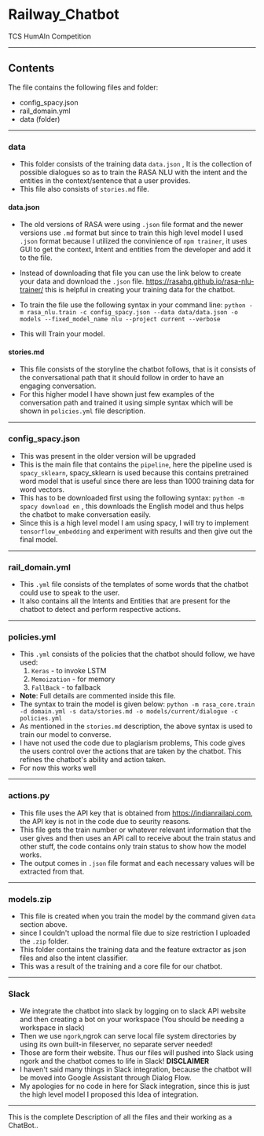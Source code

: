 # Railway_Chatbot
TCS HumAIn Competition

---

## Contents
The file contains the following files and folder:
  - config_spacy.json
  - rail_domain.yml
  - data (folder)
  
---

### data
 - This folder consists of the training data `data.json` , It is the collection of possible dialogues so as to train the RASA NLU with the intent and the entities in the context/sentence that a user provides.
 - This file also consists of `stories.md` file.

  #### data.json
   - The old versions of RASA were using `.json` file format and the newer versions use `.md` format but since to train this high level model I used `.json` format because I utilized the convinience of `npm trainer`, it uses GUI to get the context, Intent and entities from the developer and add it to the file.

   - Instead of downloading that file you can use the link below to create your data and download the `.json` file.
      <https://rasahq.github.io/rasa-nlu-trainer/> this is helpful in creating your training data for the chatbot.

   - To train the file use the following syntax in your command line:
      `python -m rasa_nlu.train -c config_spacy.json --data data/data.json -o models --fixed_model_name nlu --project current --verbose`

   - This will Train your model.
  
  #### stories.md
   - This file consists of the storyline the chatbot follows, that is it consists of the conversational path that it should follow in order to have an engaging conversation.
   - For this higher model I have shown just few examples of the conversation path and trained it using simple syntax which will be shown in `policies.yml` file description.
    
 ---
 
 ### config_spacy.json
  - This was present in the older version will be upgraded
  - This is the main file that contains the `pipeline`, here the pipeline used is `spacy_sklearn`, spacy_sklearn is used because this contains pretrained word model that is useful since there are less than 1000 training data for word vectors.
  - This has to be downloaded first using the following syntax:
      `python -m spacy download en` , this downloads the English model and thus helps the chatbot to make conversation easily.
  - Since this is a high level model I am using spacy, I will try to implement `tensorflow_embedding` and experiment with results and then give out the final model.

---

### rail_domain.yml
  - This `.yml` file consists of the templates of some words that the chatbot could use to speak to the user.
  - It also contains all the Intents and Entities that are present for the chatbot to detect and perform respective actions.
  
---

### policies.yml
  - This `.yml` consists of the policies that the chatbot should follow, we have used:
      1. `Keras`  - to invoke LSTM
      2. `Memoization`    - for memory
      3. `FallBack`   - to fallback
  - **Note**: Full details are commented inside this file.
  - The syntax to train the model is given below:
      `python -m rasa_core.train -d domain.yml -s data/stories.md -o models/current/dialogue -c policies.yml`
  - As mentioned in the `stories.md` description, the above syntax is used to train our model to converse.
  - I have not used the code due to plagiarism problems, This code gives the users control over the actions that are taken by the chatbot. This refines the chatbot's ability and action taken.
  - For now this works well

--- 

### actions.py
  - This file uses the API key that is obtained from <https://indianrailapi.com>, the API key is not in the code due to seurity reasons.
  - This file gets the train number or whatever relevant information that the user gives and then uses an API call to receive about the train status and other stuff, the code contains only train status to show how the model works.
  - The output comes in `.json` file format and each necessary values will be extracted from that.

---

### models.zip
  - This file is created when you train the model by the command given `data` section above.
  - since I couldn't upload the normal file due to size restriction I uploaded the `.zip` folder.
  - This folder contains the training data and the feature extractor as json files and also the intent classifier.
  - This was a result of the training and a core file for our chatbot.

---

### Slack

  - We integrate the chatbot into slack by logging on to slack API website and then creating a bot on your workspace (You should be needing a workspace in slack)
  - Then we use `ngork`,ngrok can serve local file system directories by using its own built-in fileserver, no separate server needed!
  - Those are form their website. Thus our files will pushed into Slack using ngork and the chatbot comes to life in Slack!
 **DISCLAIMER**
   - I haven't said many things in Slack integration, because the chatbot will be moved into Google Assistant through Dialog Flow.
   - My apologies for no code in here for Slack integration, since this is just the high level model I proposed this Idea of integration.
   
---

This is the complete Description of all the files and their working as a ChatBot..
